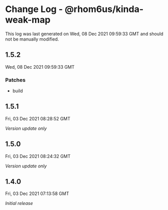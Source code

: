 # Change Log - @rhom6us/kinda-weak-map

This log was last generated on Wed, 08 Dec 2021 09:59:33 GMT and should not be manually modified.

## 1.5.2
Wed, 08 Dec 2021 09:59:33 GMT

### Patches

- build

## 1.5.1
Fri, 03 Dec 2021 08:28:52 GMT

_Version update only_

## 1.5.0
Fri, 03 Dec 2021 08:24:32 GMT

_Version update only_

## 1.4.0
Fri, 03 Dec 2021 07:13:58 GMT

_Initial release_

